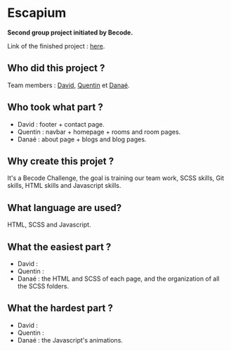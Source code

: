 # Escapium
**Second group project initiated by Becode.**

Link of the finished project : [here](https://graceful-maamoul-64162a.netlify.app).

## **Who did this project ?**

Team members : [David](https://github.com/DAbranka), [Quentin](https://github.com/QuentinRouchet) et [Danaé](https://github.com/Da-nae).

## **Who took what part ?**

- David : footer + contact page.
- Quentin : navbar + homepage + rooms and room pages.
- Danaé : about page + blogs and blog pages.

## **Why create this projet ?**

It's a Becode Challenge, the goal is training our team work, SCSS skills, Git skills, HTML skills and Javascript skills.

## **What language are used?**

HTML, SCSS and Javascript.

## **What the easiest part ?**

- David : 
- Quentin : 
- Danaé : the HTML and SCSS of each page, and the organization of all the SCSS folders.

## **What the hardest part ?**

- David : 
- Quentin : 
- Danaé : the Javascript's animations.
